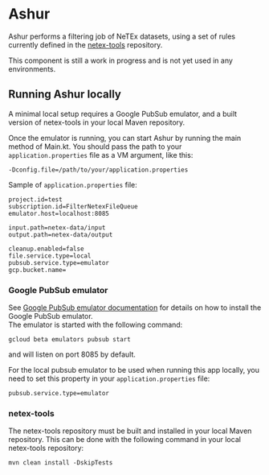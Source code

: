 # Ashur

Ashur performs a filtering job of NeTEx datasets, using a set of rules currently defined in the [netex-tools](https://github.com/entur/netex-tools) repository.

This component is still a work in progress and is not yet used in any environments.

## Running Ashur locally

A minimal local setup requires a Google PubSub emulator, and a built version of netex-tools in your local Maven repository.

Once the emulator is running, you can start Ashur by running the main method of Main.kt. You should pass the path to your
`application.properties` file as a VM argument, like this:

```
-Dconfig.file=/path/to/your/application.properties
```

Sample of `application.properties` file:
```properties
project.id=test
subscription.id=FilterNetexFileQueue
emulator.host=localhost:8085

input.path=netex-data/input
output.path=netex-data/output

cleanup.enabled=false
file.service.type=local
pubsub.service.type=emulator
gcp.bucket.name=
```

### Google PubSub emulator

See [Google PubSub emulator documentation](https://cloud.google.com/pubsub/docs/emulator) for details on how to install the Google PubSub emulator.  
The emulator is started with the following command:
```
gcloud beta emulators pubsub start
```
and will listen on port 8085 by default.

For the local pubsub emulator to be used when running this app locally, you need to set this property in your `application.properties` file:

```properties
pubsub.service.type=emulator
```

### netex-tools

The netex-tools repository must be built and installed in your local Maven repository.
This can be done with the following command in your local netex-tools repository:
```
mvn clean install -DskipTests
```
